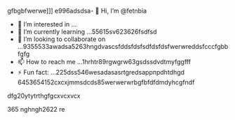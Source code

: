 gfbgbfwerwe]]]
e996adsdsa- 👋 Hi, I’m @fetnbia
- 👀 I’m interested in ...
- 🌱 I’m currently learning ...55615sv623626fsdfsd
- 💞️ I’m looking to collaborate on ...9355533awadsa5263hngdvascsfddsfdsfsdfdsfdsfwerwreddsfcccfgbbfgfg
- 📫 How to reach me ...1hrhtr89rgwgrw63gsdssdvdtmyfggfff
- ⚡ Fun fact: ...225dss546wesadasasrtgredsаррпрdhtdhgd
6453654152cxcxjmmsdcds85werwerwrbgfbfdfdmdyhcgfndf
<!---54asds545sdfsdfewfewwef
fetnbia/fetnbia is a ✨ special ✨ reposisdftory besdfcause its `README.md` 6262(this f543543ilcxggfgfgfxcxce) appears on your GitHub profile.
You can click the Preview link to take a look at yo53ur changes.653asaaszxxzzfds
--->dfg20ytytrthgfgcxvcxvcx
365
nghngh2622
re

